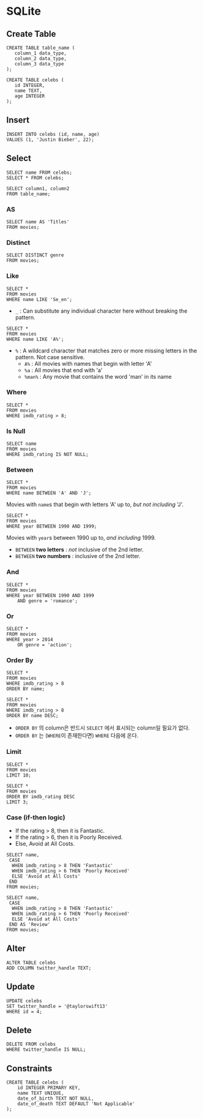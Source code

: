 # SQLite

## Create Table

```sqlite
CREATE TABLE table_name (
   column_1 data_type, 
   column_2 data_type, 
   column_3 data_type
);
```

```sqlite
CREATE TABLE celebs (
   id INTEGER, 
   name TEXT, 
   age INTEGER
);
```



## Insert

```sqlite
INSERT INTO celebs (id, name, age)
VALUES (1, 'Justin Bieber', 22);
```



## Select

```sqlite
SELECT name FROM celebs;
SELECT * FROM celebs;
```

```sqlite
SELECT column1, column2
FROM table_name;
```



### AS

```sqlite
SELECT name AS 'Titles'
FROM movies;
```



### Distinct

```sqlite
SELECT DISTINCT genre
FROM movies;
```



### Like

```sqlite
SELECT *
FROM movies
WHERE name LIKE 'Se_en';
```

* `_` : Can substitute any individual character here without breaking the pattern.



```sqlite
SELECT *
FROM movies
WHERE name LIKE 'A%';
```

* `%` : A wildcard character that matches zero or more missing letters in the pattern. Not case sensitive.
  * `A%` : All movies with names that begin with letter 'A'
  * `%a` : All movies that end with 'a'
  * `%man%` : Any movie that contains the word 'man' in its name



### Where

```sqlite
SELECT *
FROM movies
WHERE imdb_rating > 8;
```



### Is Null

```sqlite
SELECT name
FROM movies
WHERE imdb_rating IS NOT NULL;
```



### Between

```sqlite
SELECT *
FROM movies
WHERE name BETWEEN 'A' AND 'J';
```

Movies with `name`s that begin with letters 'A' up to, _but not including_ 'J'.

```sqlite
SELECT *
FROM movies
WHERE year BETWEEN 1990 AND 1999;
```

Movies with `year`s between 1990 up to, _and including_ 1999.

* `BETWEEN` __two letters__ : _not_ inclusive of the 2nd letter.
* `BETWEEN` __two numbers__ : inclusive of the 2nd letter.



### And

```sqlite
SELECT *
FROM movies
WHERE year BETWEEN 1990 AND 1999
	AND genre = 'romance';
```



### Or

```sqlite
SELECT *
FROM movies
WHERE year > 2014
	OR genre = 'action';
```



### Order By

```sqlite
SELECT *
FROM movies
WHERE imdb_rating > 8
ORDER BY name;
```

```sqlite
SELECT *
FROM movies
WHERE imdb_rating > 8
ORDER BY name DESC;
```

* `ORDER BY` 의 column은 반드시 `SELECT` 에서 표시되는 column일 필요가 없다.
* `ORDER BY` 는 (`WHERE`이 존재한다면) `WHERE` 다음에 온다. 



### Limit

```sqlite
SELECT *
FROM movies
LIMIT 10;
```

```sqlite
SELECT *
FROM movies
ORDER BY imdb_rating DESC
LIMIT 3;
```



### Case (if-then logic)

- If the rating > 8, then it is Fantastic.
- If the rating > 6, then it is Poorly Received.
- Else, Avoid at All Costs.

```sqlite
SELECT name,
 CASE
  WHEN imdb_rating > 8 THEN 'Fantastic'
  WHEN imdb_rating > 6 THEN 'Poorly Received'
  ELSE 'Avoid at All Costs'
 END
FROM movies;
```

```sqlite
SELECT name,
 CASE
  WHEN imdb_rating > 8 THEN 'Fantastic'
  WHEN imdb_rating > 6 THEN 'Poorly Received'
  ELSE 'Avoid at All Costs'
 END AS 'Review'
FROM movies;
```





## Alter

```sqlite
ALTER TABLE celebs
ADD COLUMN twitter_handle TEXT;
```



## Update

```sqlite
UPDATE celebs
SET twitter_handle = '@taylorswift13'
WHERE id = 4;
```



## Delete

```sqlite
DELETE FROM celebs
WHERE twitter_handle IS NULL;
```



## Constraints

```sqlite
CREATE TABLE celebs (
	id INTEGER PRIMARY KEY,
    name TEXT UNIQUE,
    date_of_birth TEXT NOT NULL,
    date_of_death TEXT DEFAULT 'Not Applicable'
);
```

